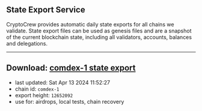## State Export Service
CryptoCrew provides automatic daily state exports for all chains we validate. State export files can be used as genesis files and are a snapshot of the current blockchain state, including all validators, accounts, balances and delegations.

---
**Download: [comdex-1 state export](https://dl-eu2.ccvalidators.com/SERVICE/comdex/comdex-1_export_12652092.json)**
---

- last updated: Sat Apr 13 2024 11:52:27
- chain id: `comdex-1`
- export height: `12652092`
- use for: airdrops, local tests, chain recovery
